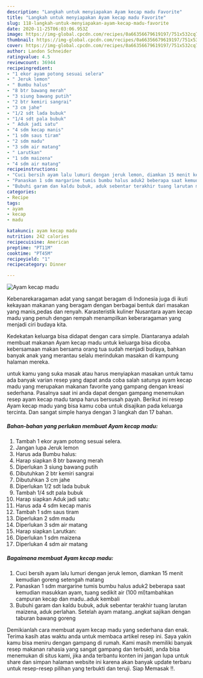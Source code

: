 ```yaml
---
description: "Langkah untuk menyiapakan Ayam kecap madu Favorite"
title: "Langkah untuk menyiapakan Ayam kecap madu Favorite"
slug: 118-langkah-untuk-menyiapakan-ayam-kecap-madu-favorite
date: 2020-11-25T06:03:06.953Z
image: https://img-global.cpcdn.com/recipes/0a66356679619197/751x532cq70/ayam-kecap-madu-foto-resep-utama.jpg
thumbnail: https://img-global.cpcdn.com/recipes/0a66356679619197/751x532cq70/ayam-kecap-madu-foto-resep-utama.jpg
cover: https://img-global.cpcdn.com/recipes/0a66356679619197/751x532cq70/ayam-kecap-madu-foto-resep-utama.jpg
author: Landon Schneider
ratingvalue: 4.5
reviewcount: 36944
recipeingredient:
- "1 ekor ayam potong sesuai selera"
- " Jeruk lemon"
- " Bumbu halus"
- "8 btr bawang merah"
- "3 siung bawang putih"
- "2 btr kemiri sangrai"
- "3 cm jahe"
- "1/2 sdt lada bubuk"
- "1/4 sdt pala bubuk"
- " Aduk jadi satu"
- "4 sdm kecap manis"
- "1 sdm saus tiram"
- "2 sdm madu"
- "3 sdm air matang"
- " Larutkan"
- "1 sdm maizena"
- "4 sdm air matang"
recipeinstructions:
- "Cuci bersih ayam lalu lumuri dengan jeruk lemon, diamkan 15 menit kemudian goreng setengah matang"
- "Panaskan 1 sdm margarine tumis bumbu halus aduk2 beberapa saat kemudian masukkan ayam, tuang sedikit air (100 ml)tambahkan campuran kecap dan madu..aduk kembali"
- "Bubuhi garam dan kaldu bubuk, aduk sebentar terakhir tuang larutan maizena, aduk perlahan. Setelah ayam matang..angkat sajikan dengan taburan bawang goreng"
categories:
- Recipe
tags:
- ayam
- kecap
- madu

katakunci: ayam kecap madu 
nutrition: 242 calories
recipecuisine: American
preptime: "PT11M"
cooktime: "PT45M"
recipeyield: "1"
recipecategory: Dinner

---
```



![Ayam kecap madu](https://img-global.cpcdn.com/recipes/0a66356679619197/751x532cq70/ayam-kecap-madu-foto-resep-utama.jpg)

Kebenarekaragaman adat yang sangat beragam di Indonesia juga di ikuti kekayaan makanan yang beragam dengan berbagai bentuk dari masakan yang manis,pedas dan renyah. Karasteristik kuliner Nusantara ayam kecap madu yang penuh dengan rempah menampilkan keberaragaman yang menjadi ciri budaya kita.


Kedekatan keluarga bisa didapat dengan cara simple. Diantaranya adalah membuat makanan Ayam kecap madu untuk keluarga bisa dicoba. kebersamaan makan bersama orang tua sudah menjadi budaya, bahkan banyak anak yang merantau selalu merindukan masakan di kampung halaman mereka.



untuk kamu yang suka masak atau harus menyiapkan masakan untuk tamu ada banyak varian resep yang dapat anda coba salah satunya ayam kecap madu yang merupakan makanan favorite yang gampang dengan kreasi sederhana. Pasalnya saat ini anda dapat dengan gampang menemukan resep ayam kecap madu tanpa harus bersusah payah.
Berikut ini resep Ayam kecap madu yang bisa kamu coba untuk disajikan pada keluarga tercinta. Dan sangat simple hanya dengan 3 langkah dan 17 bahan.


<!--inarticleads1-->

##### Bahan-bahan yang perlukan membuat Ayam kecap madu:

1. Tambah 1 ekor ayam potong sesuai selera.
1. Jangan lupa  Jeruk lemon
1. Harus ada  Bumbu halus:
1. Harap siapkan 8 btr bawang merah
1. Diperlukan 3 siung bawang putih
1. Dibutuhkan 2 btr kemiri sangrai
1. Dibutuhkan 3 cm jahe
1. Diperlukan 1/2 sdt lada bubuk
1. Tambah 1/4 sdt pala bubuk
1. Harap siapkan  Aduk jadi satu:
1. Harus ada 4 sdm kecap manis
1. Tambah 1 sdm saus tiram
1. Diperlukan 2 sdm madu
1. Diperlukan 3 sdm air matang
1. Harap siapkan  Larutkan:
1. Diperlukan 1 sdm maizena
1. Diperlukan 4 sdm air matang




<!--inarticleads2-->

##### Bagaimana membuat  Ayam kecap madu:

1. Cuci bersih ayam lalu lumuri dengan jeruk lemon, diamkan 15 menit kemudian goreng setengah matang
1. Panaskan 1 sdm margarine tumis bumbu halus aduk2 beberapa saat kemudian masukkan ayam, tuang sedikit air (100 ml)tambahkan campuran kecap dan madu..aduk kembali
1. Bubuhi garam dan kaldu bubuk, aduk sebentar terakhir tuang larutan maizena, aduk perlahan. Setelah ayam matang..angkat sajikan dengan taburan bawang goreng




Demikianlah cara membuat ayam kecap madu yang sederhana dan enak. Terima kasih atas waktu anda untuk membaca artikel resep ini. Saya yakin kamu bisa meniru dengan gampang di rumah. Kami masih memiliki banyak resep makanan rahasia yang sangat gampang dan terbukti, anda bisa menemukan di situs kami, jika anda terbantu konten ini jangan lupa untuk share dan simpan halaman website ini karena akan banyak update terbaru untuk resep-resep pilihan yang terbukti dan teruji. Siap Memasak !!. 
